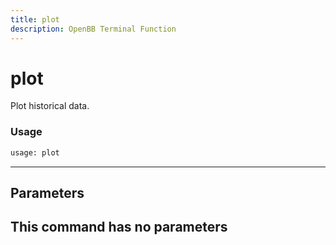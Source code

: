 ```yaml
---
title: plot
description: OpenBB Terminal Function
---
```


# plot

Plot historical data.
### Usage 
```python
usage: plot
```
---
## Parameters
This command has no parameters
---
